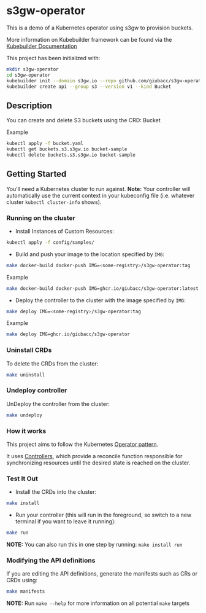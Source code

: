 # s3gw-operator

This is a demo of a Kubernetes operator using s3gw to provision buckets.

More information on Kubebuilder framework can be found via the
[Kubebuilder Documentation](https://book.kubebuilder.io/introduction.html)

This project has been initialized with:

```sh
mkdir s3gw-operator
cd s3gw-operator
kubebuilder init --domain s3gw.io --repo github.com/giubacc/s3gw-operator
kubebuilder create api --group s3 --version v1 --kind Bucket
```

## Description

You can create and delete S3 buckets using the CRD: Bucket

Example

```sh
kubectl apply -f bucket.yaml
kubectl get buckets.s3.s3gw.io bucket-sample
kubectl delete buckets.s3.s3gw.io bucket-sample
```

## Getting Started

You’ll need a Kubernetes cluster to run against.
**Note:** Your controller will automatically use the current
context in your kubeconfig file
(i.e. whatever cluster `kubectl cluster-info` shows).

### Running on the cluster

- Install Instances of Custom Resources:

```sh
kubectl apply -f config/samples/
```

- Build and push your image to the location specified by `IMG`:

```sh
make docker-build docker-push IMG=<some-registry>/s3gw-operator:tag
```

Example

```sh
make docker-build docker-push IMG=ghcr.io/giubacc/s3gw-operator:latest
```

- Deploy the controller to the cluster with the image specified by `IMG`:

```sh
make deploy IMG=<some-registry>/s3gw-operator:tag
```

Example

```sh
make deploy IMG=ghcr.io/giubacc/s3gw-operator
```

### Uninstall CRDs

To delete the CRDs from the cluster:

```sh
make uninstall
```

### Undeploy controller

UnDeploy the controller from the cluster:

```sh
make undeploy
```

### How it works

This project aims to follow the Kubernetes
[Operator pattern](https://kubernetes.io/docs/concepts/extend-kubernetes/operator/).

It uses
[Controllers](https://kubernetes.io/docs/concepts/architecture/controller/),
which provide a reconcile function responsible for synchronizing resources
until the desired state is reached on the cluster.

### Test It Out

- Install the CRDs into the cluster:

```sh
make install
```

- Run your controller (this will run in the foreground, so switch
to a new terminal if you want to leave it running):

```sh
make run
```

**NOTE:** You can also run this in one step by running: `make install run`

### Modifying the API definitions

If you are editing the API definitions, generate the manifests
such as CRs or CRDs using:

```sh
make manifests
```

**NOTE:** Run `make --help` for more information on all potential `make` targets
